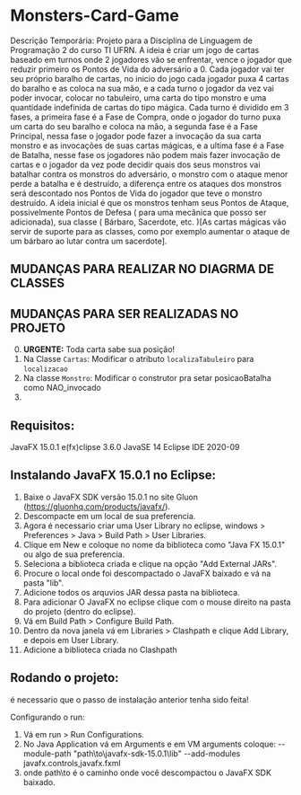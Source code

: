 # Monsters-Card-Game
 Descrição Temporária: Projeto para a Disciplina de Linguagem de Programação 2 do curso TI UFRN. A ideia é criar um jogo de cartas baseado em turnos onde 2 jogadores vão se enfrentar, vence o jogador que reduzir primeiro os Pontos de Vida do adversário a 0. Cada jogador vai ter seu próprio baralho de cartas, no inicio do jogo cada jogador puxa 4 cartas do baralho e as coloca na sua mão, e a cada turno o jogador da vez vai poder invocar, colocar no tabuleiro, uma carta do tipo monstro e uma quantidade indefinida de cartas do tipo mágica. Cada turno é dividido em 3 fases, a primeira fase é a Fase de Compra, onde o jogador do turno puxa um carta do seu baralho e coloca na mão, a segunda fase é a Fase Principal, nessa fase o jogador pode fazer a invocação da sua carta monstro e as invocações de suas cartas mágicas, e a ultima fase é a Fase de Batalha, nesse fase os jogadores não podem mais fazer invocação de cartas e o jogador da vez pode decidir quais dos seus monstros vai batalhar contra os monstros do adversário, o monstro com o ataque menor perde a batalha e é destruído, a diferença entre os ataques dos monstros será descontado nos Pontos de Vida do jogador que teve o monstro destruído. A ideia inicial é que os monstros tenham seus Pontos de Ataque, possivelmente Pontos de Defesa ( para uma mecânica que posso ser adicionada), sua classe ( Bárbaro, Sacerdote, etc. )[As cartas mágicas vão servir de suporte para as classes, como por exemplo aumentar o ataque de um bárbaro ao lutar contra um sacerdote].

## MUDANÇAS PARA REALIZAR NO DIAGRMA DE CLASSES

## MUDANÇAS PARA SER REALIZADAS NO PROJETO
0. **URGENTE:**  Toda carta sabe sua posição! 
1. Na Classe `Cartas`: Modificar o atributo `localizaTabuleiro` para `localizacao`
2. Na classe `Monstro`: Modificar o construtor pra setar posicaoBatalha como NAO_invocado
3. 

## Requisitos:

JavaFX 15.0.1
e(fx)clipse 3.6.0
JavaSE 14
Eclipse IDE 2020-09

## Instalando JavaFX 15.0.1 no Eclipse:

1. Baixe o JavaFX SDK versão 15.0.1 no site Gluon (https://gluonhq.com/products/javafx/).
2. Descompacte em um local de sua preferencia.
3. Agora é necessario criar uma User Library no eclipse, windows > Preferences > Java > Build Path > User Libraries.
4. Clique em New e coloque no nome da biblioteca como "Java FX 15.0.1" ou algo de sua preferencia.
5. Seleciona a biblioteca criada e clique na opção "Add External JARs".
6. Procure o local onde foi descompactado o JavaFX baixado e vá na pasta "lib".
7. Adicione todos os arquvios JAR dessa pasta na biblioteca.
8. Para adicionar O JavaFX no eclipse clique com o mouse direito na pasta do projeto (dentro do eclipse).
9. Vá em Build Path > Configure Build Path.
10. Dentro da nova janela vá em Libraries > Clashpath e clique Add Library, e depois em User Library.
11. Adicione a biblioteca criada no Clashpath

## Rodando o projeto:

é necessario que o passo de instalação anterior tenha sido feita!

Configurando o run:
1. Vá em run > Run Configurations.
2. No Java Application vá em Arguments e em VM arguments coloque:  --module-path "path\to\javafx-sdk-15.0.1\lib" --add-modules javafx.controls,javafx.fxml
3. onde path\to é o caminho onde você descompactou o JavaFX SDK baixado.


